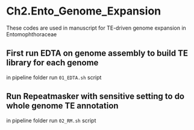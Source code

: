# Ch2.Ento_Genome_Expansion
These codes are used in manuscript for TE-driven genome expansion in Entomophthoraceae

## First run EDTA on genome assembly to build TE library for each genome 
in pipeline folder run `01_EDTA.sh` script


## Run Repeatmasker with sensitive setting to do whole genome TE annotation
in pipeline folder run `02_RM.sh` script
